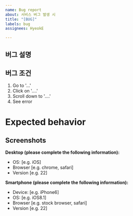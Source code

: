 ```yaml
---
name: Bug report
about: 서비스 버그 발생 시
title: "[BUG]"
labels: bug
assignees: HyeokE

---
```


[//]: # (좌측의 Label에서 어떤 서비스에 대한 버그인지 선택해주세요.)

## 버그 설명

[//]: # (어떤 버그인지 설명해주세요)

## 버그 조건

[//]: # (버그의 조건을 설명해주세요)

1. Go to '...'
2. Click on '....'
3. Scroll down to '....'
4. See error

# Expected behavior

[//]: # (A clear and concise description of what you expected to happen.)

## Screenshots

[//]: # (스크린 샷이나 동영상이 있을 경우 올려주세요.)

**Desktop (please complete the following information):**
 - OS: [e.g. iOS]
 - Browser [e.g. chrome, safari]
 - Version [e.g. 22]

**Smartphone (please complete the following information):**
 - Device: [e.g. iPhone6]
 - OS: [e.g. iOS8.1]
 - Browser [e.g. stock browser, safari]
 - Version [e.g. 22]
